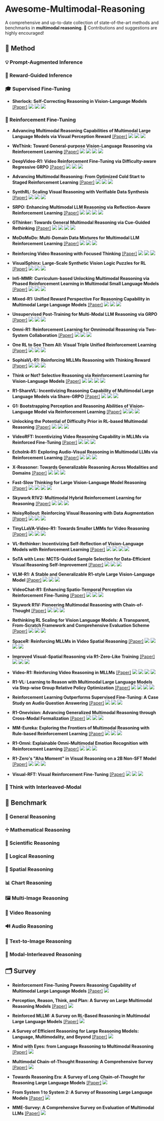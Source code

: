 # Awesome-Multimodal-Reasoning

A comprehensive and up-to-date collection of state-of-the-art methods and benchmarks in **multimodal reasoning**. 🚀 Contributions and suggestions are highly encouraged!

## 🔧 Method

### 💡 Prompt-Augmented Inference

### 🎯 Reward-Guided Inference

### 🎓 Supervised Fine-Tuning

- **Sherlock: Self-Correcting Reasoning in Vision-Language Models** [[Paper]](https://arxiv.org/abs/2505.22651) ![](https://img.shields.io/badge/May-2025-red) ![](https://img.shields.io/badge/Task-General-brightgreen) ![](https://img.shields.io/badge/Method-Self_Correction-blue)

### 🤖 Reinforcement Fine-Tuning

- **Advancing Multimodal Reasoning Capabilities of Multimodal Large Language Models via Visual Perception Reward**  [[Paper]](https://arxiv.org/abs/2506.07218) ![](https://img.shields.io/badge/Jun-2025-red) ![](https://img.shields.io/badge/Task-Math-brightgreen) ![](https://img.shields.io/badge/Method-Reward_Design-blue)

- **WeThink: Toward General-purpose Vision-Language Reasoning via Reinforcement Learning**  [[Paper]](https://www.arxiv.org/abs/2506.07905) ![](https://img.shields.io/badge/Jun-2025-red) ![](https://img.shields.io/badge/Task-Genral-brightgreen) ![](https://img.shields.io/badge/Method-Data_Synthesis-blue) ![](https://img.shields.io/badge/Method-Reward_Design-blue)

- **DeepVideo-R1: Video Reinforcement Fine-Tuning via Difficulty-aware Regressive GRPO**  [[Paper]](https://arxiv.org/abs/2506.07464) ![](https://img.shields.io/badge/Jun-2025-red) ![](https://img.shields.io/badge/Task-Video-brightgreen) ![](https://img.shields.io/badge/Method-RL_Algorithm-blue)

- **Advancing Multimodal Reasoning: From Optimized Cold Start to Staged Reinforcement Learning**  [[Paper]](https://arxiv.org/abs/2506.04207) ![](https://img.shields.io/badge/Jun-2025-red) ![](https://img.shields.io/badge/Task-Math-brightgreen) ![](https://img.shields.io/badge/Method-Training_Strategy-blue)

- **SynthRL: Scaling Visual Reasoning with Verifiable Data Synthesis**  [[Paper]](https://arxiv.org/abs/2506.02096) ![](https://img.shields.io/badge/Jun-2025-red) ![](https://img.shields.io/badge/Task-Math-brightgreen) ![](https://img.shields.io/badge/Method-Data_Synthesis-blue)

- **SRPO: Enhancing Multimodal LLM Reasoning via Reflection-Aware Reinforcement Learning**  [[Paper]](https://arxiv.org/abs/2506.01713) ![](https://img.shields.io/badge/Jun-2025-red) ![](https://img.shields.io/badge/Task-Math-brightgreen) ![](https://img.shields.io/badge/Method-Data_Synthesis-blue) ![](https://img.shields.io/badge/Method-Reward_Design-blue)

- **GThinker: Towards General Multimodal Reasoning via Cue-Guided Rethinking**  [[Paper]](https://arxiv.org/abs/2506.01078) ![](https://img.shields.io/badge/Jun-2025-red) ![](https://img.shields.io/badge/Task-General-brightgreen) ![](https://img.shields.io/badge/Method-Data_Synthesis-blue) ![](https://img.shields.io/badge/Method-Training_Strategy-blue)

- **MoDoMoDo: Multi-Domain Data Mixtures for Multimodal LLM Reinforcement Learning**  [[Paper]](https://arxiv.org/abs/2505.24871) ![](https://img.shields.io/badge/May-2025-red) ![](https://img.shields.io/badge/Task-General-brightgreen) ![](https://img.shields.io/badge/Method-Data_Synthesis-blue)

- **Reinforcing Video Reasoning with Focused Thinking**  [[Paper]](https://arxiv.org/abs/2505.24718) ![](https://img.shields.io/badge/May-2025-red) ![](https://img.shields.io/badge/Task-Video-brightgreen) ![](https://img.shields.io/badge/Method-RL_Algorithm-blue)

- **VisualSphinx: Large-Scale Synthetic Vision Logic Puzzles for RL**  [[Paper]](https://arxiv.org/abs/2505.23977) ![](https://img.shields.io/badge/May-2025-red) ![](https://img.shields.io/badge/Task-Puzzle-brightgreen) ![](https://img.shields.io/badge/Method-Data_Synthesis-blue)

- **Infi-MMR: Curriculum-based Unlocking Multimodal Reasoning via Phased Reinforcement Learning in Multimodal Small Language Models**  [[Paper]](https://arxiv.org/abs/2505.23091) ![](https://img.shields.io/badge/May-2025-red) ![](https://img.shields.io/badge/Task-Math-brightgreen) ![](https://img.shields.io/badge/Method-Training_Strategy-blue)

- **Mixed-R1: Unified Reward Perspective For Reasoning Capability in Multimodal Large Language Models**  [[Paper]](https://arxiv.org/abs/2505.24164) ![](https://img.shields.io/badge/May-2025-red) ![](https://img.shields.io/badge/Task-Genral-brightgreen) ![](https://img.shields.io/badge/Method-Reward_Design-blue)

- **Unsupervised Post-Training for Multi-Modal LLM Reasoning via GRPO**  [[Paper]](https://arxiv.org/abs/2505.22453) ![](https://img.shields.io/badge/May-2025-red) ![](https://img.shields.io/badge/Task-Math-brightgreen) ![](https://img.shields.io/badge/Method-Reward_Design-blue)

- **Omni-R1: Reinforcement Learning for Omnimodal Reasoning via Two-System Collaboration**  [[Paper]](https://arxiv.org/abs/2505.20256) ![](https://img.shields.io/badge/May-2025-red) ![](https://img.shields.io/badge/Task-Omni-brightgreen) ![](https://img.shields.io/badge/Method-Reward_Design-blue)

- **One RL to See Them All: Visual Triple Unified Reinforcement Learning**  [[Paper]](https://arxiv.org/abs/2505.18129) ![](https://img.shields.io/badge/May-2025-red) ![](https://img.shields.io/badge/Task-Genral-brightgreen) ![](https://img.shields.io/badge/Method-Training_Strategy-blue)

- **SophiaVL-R1: Reinforcing MLLMs Reasoning with Thinking Reward**  [[Paper]](https://arxiv.org/abs/2505.17018) ![](https://img.shields.io/badge/May-2025-red) ![](https://img.shields.io/badge/Task-Genral-brightgreen) ![](https://img.shields.io/badge/Method-Reward_Design-blue)

- **Think or Not? Selective Reasoning via Reinforcement Learning for Vision-Language Models**  [[Paper]](https://arxiv.org/abs/2505.16854) ![](https://img.shields.io/badge/May-2025-red) ![](https://img.shields.io/badge/Task-Genral-brightgreen) ![](https://img.shields.io/badge/Method-Training_Strategy-blue) ![](https://img.shields.io/badge/Method-Efficient_Reasoning-blue)

- **R1-ShareVL: Incentivizing Reasoning Capability of Multimodal Large Language Models via Share-GRPO**  [[Paper]](https://arxiv.org/abs/2505.16673) ![](https://img.shields.io/badge/May-2025-red) ![](https://img.shields.io/badge/Task-Math-brightgreen) ![](https://img.shields.io/badge/Method-RL_Algorithm-blue)

- **G1: Bootstrapping Perception and Reasoning Abilities of Vision-Language Model via Reinforcement Learning**  [[Paper]](https://arxiv.org/abs/2505.13426) ![](https://img.shields.io/badge/May-2025-red) ![](https://img.shields.io/badge/Task-Game-brightgreen) ![](https://img.shields.io/badge/Method-Reward_Design-blue)

- **Unlocking the Potential of Difficulty Prior in RL-based Multimodal Reasoning**  [[Paper]](https://arxiv.org/abs/2505.13261) ![](https://img.shields.io/badge/May-2025-red) ![](https://img.shields.io/badge/Task-Math-brightgreen) ![](https://img.shields.io/badge/Method-Data_Filtering-blue)

- **VideoRFT: Incentivizing Video Reasoning Capability in MLLMs via Reinforced Fine-Tuning**  [[Paper]](https://arxiv.org/abs/2505.12434) ![](https://img.shields.io/badge/May-2025-red) ![](https://img.shields.io/badge/Task-Video-brightgreen) ![](https://img.shields.io/badge/Method-Data_Synthesis-blue)

- **EchoInk-R1: Exploring Audio-Visual Reasoning in Multimodal LLMs via Reinforcement Learning**  [[Paper]](https://arxiv.org/abs/2505.04623) ![](https://img.shields.io/badge/May-2025-red) ![](https://img.shields.io/badge/Task-Omni-brightgreen) ![](https://img.shields.io/badge/Method-Data_Synthesis-blue)

- **X-Reasoner: Towards Generalizable Reasoning Across Modalities and Domains**  [[Paper]](https://arxiv.org/abs/2505.03981) ![](https://img.shields.io/badge/May-2025-red) ![](https://img.shields.io/badge/Task-General-brightgreen) ![](https://img.shields.io/badge/Method-Training_Strategy-blue)

- **Fast-Slow Thinking for Large Vision-Language Model Reasoning**  [[Paper]](https://arxiv.org/abs/2504.18458) ![](https://img.shields.io/badge/Apr-2025-red) ![](https://img.shields.io/badge/Task-Math-brightgreen) ![](https://img.shields.io/badge/Method-RL_Algorithm-blue) ![](https://img.shields.io/badge/Method-Reward_Design-blue)

- **Skywork R1V2: Multimodal Hybrid Reinforcement Learning for Reasoning**  [[Paper]](https://arxiv.org/abs/2504.16656) ![](https://img.shields.io/badge/Apr-2025-red) ![](https://img.shields.io/badge/Task-Math-brightgreen) ![](https://img.shields.io/badge/Method-RL_Algorithm-blue)

- **NoisyRollout: Reinforcing Visual Reasoning with Data Augmentation**  [[Paper]](https://arxiv.org/abs/2504.13055) ![](https://img.shields.io/badge/Apr-2025-red) ![](https://img.shields.io/badge/Task-Math-brightgreen) ![](https://img.shields.io/badge/Method-RL_Algorithm-blue)

- **TinyLLaVA-Video-R1: Towards Smaller LMMs for Video Reasoning**  [[Paper]](https://arxiv.org/abs/2504.09641) ![](https://img.shields.io/badge/Apr-2025-red) ![](https://img.shields.io/badge/Task-Video-brightgreen) ![](https://img.shields.io/badge/Method-Training_Strategy-blue)

- **VL-Rethinker: Incentivizing Self-Reflection of Vision-Language Models with Reinforcement Learning**  [[Paper]](https://arxiv.org/abs/2504.08837) ![](https://img.shields.io/badge/Apr-2025-red) ![](https://img.shields.io/badge/Task-General-brightgreen) ![](https://img.shields.io/badge/Method-RL_Algorithm-blue) ![](https://img.shields.io/badge/Method-Training_Strategy-blue)

- **SoTA with Less: MCTS-Guided Sample Selection for Data-Efficient Visual Reasoning Self-Improvement**  [[Paper]](https://arxiv.org/abs/2504.07934) ![](https://img.shields.io/badge/Apr-2025-red) ![](https://img.shields.io/badge/Task-Math-brightgreen) ![](https://img.shields.io/badge/Method-Data_Filtering-blue)

- **VLM-R1: A Stable and Generalizable R1-style Large Vision-Language Model**  [[Paper]](https://arxiv.org/abs/2504.07615) ![](https://img.shields.io/badge/Apr-2025-red) ![](https://img.shields.io/badge/Task-Grounding-brightgreen) ![](https://img.shields.io/badge/Method-Reward_Design-blue)

- **VideoChat-R1: Enhancing Spatio-Temporal Perception via Reinforcement Fine-Tuning**  [[Paper]](https://arxiv.org/abs/2504.06958) ![](https://img.shields.io/badge/Apr-2025-red) ![](https://img.shields.io/badge/Task-Video-brightgreen) ![](https://img.shields.io/badge/Method-Reward_Design-blue)

- **Skywork R1V: Pioneering Multimodal Reasoning with Chain-of-Thought**  [[Paper]](https://arxiv.org/abs/2504.05599) ![](https://img.shields.io/badge/Apr-2025-red) ![](https://img.shields.io/badge/Task-Math-brightgreen) ![](https://img.shields.io/badge/Method-Training_Strategy-blue)

- **Rethinking RL Scaling for Vision Language Models: A Transparent, From-Scratch Framework and Comprehensive Evaluation Scheme**  [[Paper]](https://arxiv.org/abs/2504.02587) ![](https://img.shields.io/badge/Apr-2025-red) ![](https://img.shields.io/badge/Task-Math-brightgreen) ![](https://img.shields.io/badge/Method-Training_Strategy-blue)

- **SpaceR: Reinforcing MLLMs in Video Spatial Reasoning**  [[Paper]](https://arxiv.org/abs/2504.01805) ![](https://img.shields.io/badge/Apr-2025-red) ![](https://img.shields.io/badge/Task-Video-brightgreen) ![](https://img.shields.io/badge/Method-Data_Synthesis-blue) ![](https://img.shields.io/badge/Method-RL_Algorithm-blue)

- **Improved Visual-Spatial Reasoning via R1-Zero-Like Training**  [[Paper]](https://arxiv.org/abs/2504.00883) ![](https://img.shields.io/badge/Apr-2025-red) ![](https://img.shields.io/badge/Task-Spatial-brightgreen) ![](https://img.shields.io/badge/Method-Data_Synthesis-blue)

- **Video-R1: Reinforcing Video Reasoning in MLLMs**  [[Paper]](https://arxiv.org/abs/2503.21776) ![](https://img.shields.io/badge/Mar-2025-red) ![](https://img.shields.io/badge/Task-Video-brightgreen) ![](https://img.shields.io/badge/Method-RL_Algorithm-blue) ![](https://img.shields.io/badge/Method-Data_Synthesis-blue)

- **R1-VL: Learning to Reason with Multimodal Large Language Models via Step-wise Group Relative Policy Optimization**  [[Paper]](https://arxiv.org/abs/2503.12937) ![](https://img.shields.io/badge/Mar-2025-red) ![](https://img.shields.io/badge/Task-General-brightgreen) ![](https://img.shields.io/badge/Method-RL_Algorithm-blue) ![](https://img.shields.io/badge/Method-Reward_Design-blue)

- **Reinforcement Learning Outperforms Supervised Fine-Tuning: A Case Study on Audio Question Answering**  [[Paper]](https://arxiv.org/abs/2503.11197) ![](https://img.shields.io/badge/Mar-2025-red) ![](https://img.shields.io/badge/Task-Audio-brightgreen) ![](https://img.shields.io/badge/Method-Training_Strategy-blue)

- **R1-Onevision: Advancing Generalized Multimodal Reasoning through Cross-Modal Formalization**  [[Paper]](https://arxiv.org/abs/2503.10615) ![](https://img.shields.io/badge/Mar-2025-red) ![](https://img.shields.io/badge/Task-Math-brightgreen) ![](https://img.shields.io/badge/Method-Data_Synthesis-blue)

- **MM-Eureka: Exploring the Frontiers of Multimodal Reasoning with Rule-based Reinforcement Learning**  [[Paper]](https://arxiv.org/abs/2503.07365) ![](https://img.shields.io/badge/Mar-2025-red) ![](https://img.shields.io/badge/Task-Math-brightgreen) ![](https://img.shields.io/badge/Method-Training_Strategy-blue)

- **R1-Omni: Explainable Omni-Multimodal Emotion Recognition with Reinforcement Learning**  [[Paper]](https://arxiv.org/abs/2503.05379) ![](https://img.shields.io/badge/Mar-2025-red) ![](https://img.shields.io/badge/Task-Omni-brightgreen) ![](https://img.shields.io/badge/Method-Training_Strategy-blue)

- **R1-Zero's "Aha Moment" in Visual Reasoning on a 2B Non-SFT Model**  [[Paper]](https://arxiv.org/abs/2503.05132) ![](https://img.shields.io/badge/Mar-2025-red) ![](https://img.shields.io/badge/Task-Spatial-brightgreen) ![](https://img.shields.io/badge/Method-Training_Strategy-blue)

- **Visual-RFT: Visual Reinforcement Fine-Tuning**  [[Paper]](https://arxiv.org/abs/2503.01785) ![](https://img.shields.io/badge/Mar-2025-red) ![](https://img.shields.io/badge/Task-Perception-brightgreen) ![](https://img.shields.io/badge/Method-Reward_Design-blue)


### 🔀 Think with Interleaved-Modal

## 🧪 Benchmark

### 🧠 General Reasoning

### ➗ Mathematical Reasoning

### 🔬 Scientific Reasoning

### 🧩 Logical Reasoning

### 🧭 Spatial Reasoning

### 📊 Chart Reasoning

### 🖼️ Multi-Image Reasoning

### 🎥 Video Reasoning

### 🔊 Audio Reasoning

### 🎨 Text-to-Image Reasoning

### 🔀 Modal-Interleaved Reasoning

## 🗂️ Survey

- **Reinforcement Fine-Tuning Powers Reasoning Capability of Multimodal Large Language Models**  [[Paper]](https://arxiv.org/abs/2505.18536) ![](https://img.shields.io/badge/May-2025-red)

- **Perception, Reason, Think, and Plan: A Survey on Large Multimodal Reasoning Models**  [[Paper]](https://arxiv.org/abs/2505.04921) ![](https://img.shields.io/badge/May-2025-red)

- **Reinforced MLLM: A Survey on RL-Based Reasoning in Multimodal Large Language Models**  [[Paper]](https://arxiv.org/abs/2504.21277) ![](https://img.shields.io/badge/Apr-2025-red)

- **A Survey of Efficient Reasoning for Large Reasoning Models: Language, Multimodality, and Beyond**  [[Paper]](https://arxiv.org/abs/2503.21614) ![](https://img.shields.io/badge/Mar-2025-red)

- **Mind with Eyes: from Language Reasoning to Multimodal Reasoning**  [[Paper]](https://arxiv.org/abs/2503.18071) ![](https://img.shields.io/badge/Mar-2025-red)

- **Multimodal Chain-of-Thought Reasoning: A Comprehensive Survey**  [[Paper]](https://arxiv.org/abs/2503.12605) ![](https://img.shields.io/badge/Mar-2025-red)

- **Towards Reasoning Era: A Survey of Long Chain-of-Thought for Reasoning Large Language Models**  [[Paper]](https://arxiv.org/abs/2503.09567) ![](https://img.shields.io/badge/Mar-2025-red)

- **From System 1 to System 2: A Survey of Reasoning Large Language Models**  [[Paper]](https://arxiv.org/abs/2502.17419) ![](https://img.shields.io/badge/Feb-2025-red)

- **MME-Survey: A Comprehensive Survey on Evaluation of Multimodal LLMs**  [[Paper]](https://arxiv.org/abs/2411.15296) ![](https://img.shields.io/badge/Nov-2024-red)
